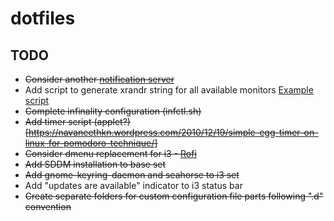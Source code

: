 # dotfiles

## TODO

* ~~Consider another [notification server](https://wiki.archlinux.org/index.php/Desktop_notifications)~~
* Add script to generate xrandr string for all available monitors [Example script](https://faq.i3wm.org/question/2332/flexible-monitor-setup/)
* ~~Complete infinality configuration (infctl.sh)~~
* ~~Add timer script (applet?) [https://navaneethkn.wordpress.com/2010/12/19/simple-egg-timer-on-linux-for-pomodoro-technique/]~~
* ~~Consider dmenu replacement for i3 - [Rofi](https://davedavenport.github.io/rofi/)~~
* ~~Add SDDM installation to base set~~
* ~~Add gnome-keyring-daemon and seahorse to i3 set~~
* Add "updates are available" indicator to i3 status bar
* ~~Create separate folders for custom configuration file parts following ".d" convention~~
